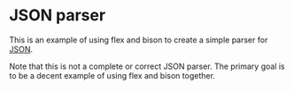 # JSON parser

This is an example of using flex and bison to create a simple
parser for [JSON](https://www.json.org/json-en.html).

Note that this is not a complete or correct JSON parser.  The
primary goal is to be a decent example of using flex and bison
together.
